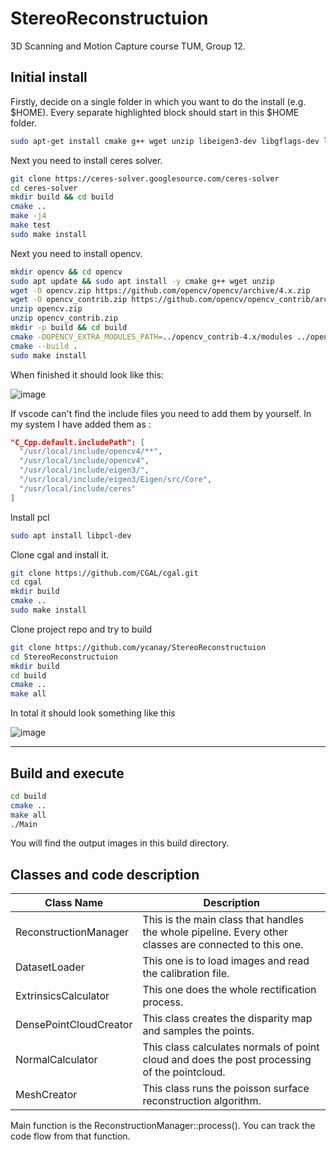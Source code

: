 
# StereoReconstructuion
3D Scanning and Motion Capture course TUM, Group 12.

## Initial install
Firstly, decide on a single folder in which you want to do the install (e.g. $HOME). Every separate highlighted block should start in this $HOME folder. 
```bash
sudo apt-get install cmake g++ wget unzip libeigen3-dev libgflags-dev libgoogle-glog-dev libatlas-base-dev
```
Next you need to install ceres solver.
```bash
git clone https://ceres-solver.googlesource.com/ceres-solver
cd ceres-solver
mkdir build && cd build
cmake ..
make -j4
make test
sudo make install
```

Next you need to install opencv.

```bash
mkdir opencv && cd opencv
sudo apt update && sudo apt install -y cmake g++ wget unzip
wget -O opencv.zip https://github.com/opencv/opencv/archive/4.x.zip
wget -O opencv_contrib.zip https://github.com/opencv/opencv_contrib/archive/4.x.zip
unzip opencv.zip
unzip opencv_contrib.zip
mkdir -p build && cd build
cmake -DOPENCV_EXTRA_MODULES_PATH=../opencv_contrib-4.x/modules ../opencv-4.x
cmake --build .
sudo make install
```
When finished it should look like this:

![image](https://github.com/ycanay/StereoReconstructuion/assets/18121684/beec095d-12f8-420a-a21f-bac51c74846e)



If vscode can't find the include files you need to add them by yourself.
In my system I have added them as :
```json
"C_Cpp.default.includePath": [
  "/usr/local/include/opencv4/**",
  "/usr/local/include/opencv4",
  "/usr/local/include/eigen3/",
  "/usr/local/include/eigen3/Eigen/src/Core",
  "/usr/local/include/ceres"
] 
```
Install pcl
```bash
sudo apt install libpcl-dev
```

Clone cgal and install it.
```bash
git clone https://github.com/CGAL/cgal.git
cd cgal
mkdir build
cmake ..
sudo make install
```


Clone project repo and try to build

```bash
git clone https://github.com/ycanay/StereoReconstructuion
cd StereoReconstructuion
mkdir build
cd build
cmake ..
make all
```

In total it should look something like this

![image](https://github.com/ycanay/StereoReconstructuion/assets/18121684/a95f9f32-52a8-445b-a82d-5a9223f535c7)

---

## Build and execute
```bash
cd build
cmake ..
make all
./Main
```
You will find the output images in this build directory.

## Classes and code description
| Class Name             | Description                                                                                            |
|------------------------|--------------------------------------------------------------------------------------------------------|
| ReconstructionManager  | This is the main class that handles the whole pipeline. Every other classes are connected to this one. |
| DatasetLoader          | This one is to load images and read the calibration file.                                              |
| ExtrinsicsCalculator   | This one does the whole rectification process.                                                         |
| DensePointCloudCreator | This class creates the disparity map and samples the points.                                           |
| NormalCalculator       | This class calculates normals of point cloud and does the post processing of the pointcloud.           |
| MeshCreator            | This class runs the poisson surface reconstruction algorithm.                                          |

Main function is the ReconstructionManager::process(). You can track the code flow from that function.